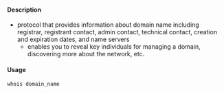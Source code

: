 #### Description 
- protocol that provides information about domain name including registrar, registrant contact, admin contact, technical contact, creation and expiration dates, and name servers
	- enables you to reveal key individuals for managing a domain, discovering more about the network, etc.

#### Usage 
```
whois domain_name
```